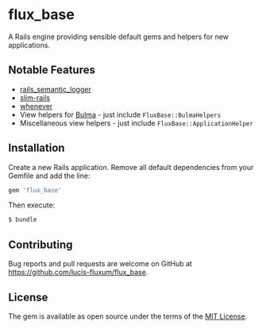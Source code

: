 # flux_base
A Rails engine providing sensible default gems and helpers for new applications.

## Notable Features
- [rails_semantic_logger](https://github.com/rocketjob/rails_semantic_logger)
- [slim-rails](https://github.com/slim-template/slim-rails)
- [whenever](https://github.com/javan/whenever)
- View helpers for [Bulma](https://bulma.io/) - just include `FluxBase::BulmaHelpers`
- Miscellaneous view helpers - just include `FluxBase::ApplicationHelper`

## Installation
Create a new Rails application. Remove all default dependencies from your Gemfile and add the line:
```ruby
gem 'flux_base'
```

Then execute:
```bash
$ bundle
```

## Contributing
Bug reports and pull requests are welcome on GitHub at https://github.com/lucis-fluxum/flux_base.

## License
The gem is available as open source under the terms of the [MIT License](https://opensource.org/licenses/MIT).
